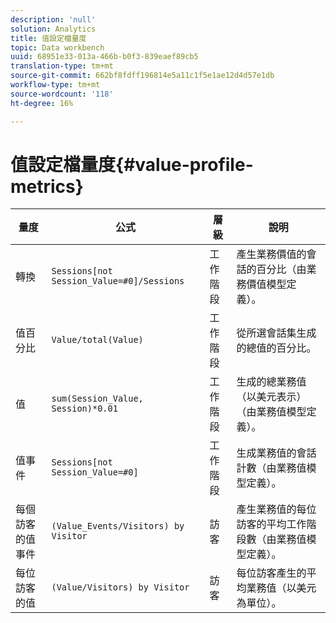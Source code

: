 ```yaml
---
description: 'null'
solution: Analytics
title: 值設定檔量度
topic: Data workbench
uuid: 68951e33-013a-466b-b0f3-839eaef89cb5
translation-type: tm+mt
source-git-commit: 662bf8fdff196814e5a11c1f5e1ae12d4d57e1db
workflow-type: tm+mt
source-wordcount: '118'
ht-degree: 16%

---
```



# 值設定檔量度{#value-profile-metrics}

| 量度 | 公式 | 層級 | 說明 |
|---|---|---|---|
| 轉換 | `Sessions[not Session_Value=#0]/Sessions` | 工作階段 | 產生業務價值的會話的百分比（由業務價值模型定義）。 |
| 值百分比 | `Value/total(Value)` | 工作階段 | 從所選會話集生成的總值的百分比。 |
| 值 | `sum(Session_Value, Session)*0.01` | 工作階段 | 生成的總業務值（以美元表示）（由業務值模型定義）。 |
| 值事件 | `Sessions[not Session_Value=#0]` | 工作階段 | 生成業務值的會話計數（由業務值模型定義）。 |
| 每個訪客的值事件 | `(Value_Events/Visitors) by Visitor` | 訪客 | 產生業務值的每位訪客的平均工作階段數（由業務值模型定義）。 |
| 每位訪客的值 | `(Value/Visitors) by Visitor` | 訪客 | 每位訪客產生的平均業務值（以美元為單位）。 |
